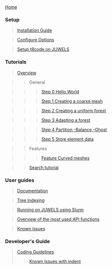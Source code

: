 [Home](https://github.com/holke/t8code/wiki)

### Setup

 > [Installation Guide](https://github.com/holke/t8code/wiki/Installation)

 > [Configure Options](https://github.com/holke/t8code/wiki/Configure-Options)

 > [Setup t8code on JUWELS](https://github.com/holke/t8code/wiki/Setting-up-t8code-on-JUWELS)

### Tutorials

 > [Overview](https://github.com/holke/t8code/wiki/Tutorial---Overview)

 >> General

 >>> [Step 0   Hello World](https://github.com/holke/t8code/wiki/Step-0---Hello-World)

 >>> [Step 1   Creating a coarse mesh](https://github.com/holke/t8code/wiki/Step-1---Creating-a-coarse-mesh)

 >>> [Step 2   Creating a uniform forest](https://github.com/holke/t8code/wiki/Step-2---Creating-a-uniform-forest)

 >>> [Step 3   Adapting a forest](https://github.com/holke/t8code/wiki/Step-3---Adapting-a-forest)

 >>> [Step 4   Partition,-Balance,-Ghost](https://github.com/holke/t8code/wiki/Step-4---Partition,-Balance,-Ghost)

 >>> [Step 5   Store element data](https://github.com/holke/t8code/wiki/Step-5---Store-element-data)

 >> Features

 >>> [Feature   Curved meshes](https://github.com/DLR-AMR/t8code/wiki/Feature---Curved-meshes)
 
 >> [Search tutorial](https://github.com/holke/t8code/wiki/Tutorial:-Search)

### User guides

 > [Documentation](https://github.com/holke/t8code/wiki/documentation)

 > [Tree Indexing](https://github.com/holke/t8code/wiki/Tree-indexing)

 > [Running on JUWELS using Slurm](https://github.com/holke/t8code/wiki/Setting-up-t8code-on-JUWELS-(or-other-Slurm-based-systems))

 > [Overview of the most used API functions](https://github.com/holke/t8code/wiki/The-most-important-API-functions)

 > [Known issues](https://github.com/holke/t8code/wiki/Known-issues)

### Developer's Guide

 > [Coding Guidelines](https://github.com/holke/t8code/wiki/Coding-Guideline)
 > > [Known Issues with indent](https://github.com/holke/t8code/wiki/Known-issues-with-the-indent-script)